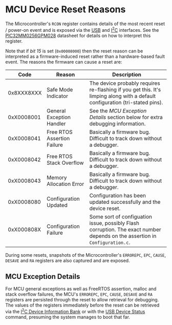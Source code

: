 # MCU Device Reset Reasons
The Microcontroller's `RCON` register contains details of the most recent reset / power-on event and is exposed via the
[USB](UsbDeviceModel/Core/Reports/0x02.md) and [I<sup>2</sup>C](I2c/DeviceInformationBank.md) interfaces.  See the
[PIC32MM0256GPM028](https://github.com/lophtware/UsbCPic32Breakout/blob/master/doc/datasheets/mcu/PIC32MM0256GPM028.pdf) datasheet for details on how
to interpret this register.

Note that if _bit 15_ is set (`0x00008000`) then the reset reason can be interpreted as a firmware-induced reset rather than a hardware-based fault event.
The reasons the firmware can cause a reset are:

| Code       | Reason                      | Description                                                                                                                   |
|------------|-----------------------------|-------------------------------------------------------------------------------------------------------------------------------|
| 0x8XXX8XXX | Safe Mode Indicator         | The device probably requires re-flashing if you get this.  It's limping along with a default configuration (tri-stated pins). |
| 0xX0008001 | General Exception Handler   | See the _MCU Exception Details_ section below for extra debugging information.                                                |
| 0xX0008041 | Free RTOS Assertion Failure | Basically a firmware bug.  Difficult to track down without a debugger.                                                        |
| 0xX0008042 | Free RTOS Stack Overflow    | Basically a firmware bug.  Difficult to track down without a debugger.                                                        |
| 0xX0008043 | Memory Allocation Error     | Basically a firmware bug.  Difficult to track down without a debugger.                                                        |
| 0xX0008080 | Configuration Updated       | Configuration has been updated successfully and the device reset.                                                             |
| 0xX000808X | Configuration Failure       | Some sort of configuation issue, possibly Flash corruption.  The exact number depends on the assertion in `Configuration.c`.  |

During some resets, snapshots of the Microcontroller's `ERROREPC`, `EPC`, `CAUSE`, `DESAVE` and `RA` registers are also captured and are exposed.

## MCU Exception Details
For MCU general exceptions as well as FreeRTOS assertion, malloc and stack overflow failures, the MCU's `ERROREPC`, `EPC`, `CAUSE`, `DESAVE` and `RA` registers
are persisted through the reset to allow retrieval for debugging.  The values of the registers immediately before the reset can be retrieved via the
[I<sup>2</sup>C Device Information Bank](I2c/DeviceInformationBank.md) or with the [USB Device Status](UsbDeviceModel/Core/Reports/0x02.md) command, presuming
the system manages to boot that far.
